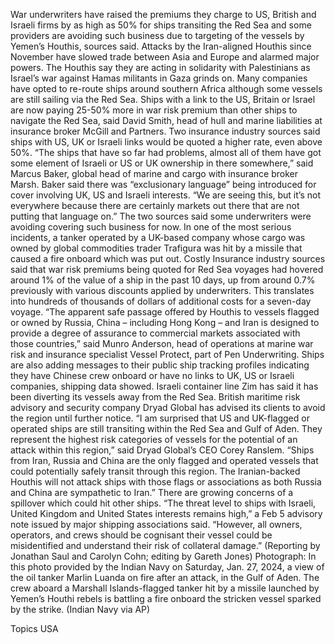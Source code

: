 War underwriters have raised the premiums they charge to US, British and Israeli firms by as high as 50% for ships transiting the Red Sea and some providers are avoiding such business due to targeting of the vessels by Yemen’s Houthis, sources said.
Attacks by the Iran-aligned Houthis since November have slowed trade between Asia and Europe and alarmed major powers. The Houthis say they are acting in solidarity with Palestinians as Israel’s war against Hamas militants in Gaza grinds on.
Many companies have opted to re-route ships around southern Africa although some vessels are still sailing via the Red Sea.
Ships with a link to the US, Britain or Israel are now paying 25-50% more in war risk premium than other ships to navigate the Red Sea, said David Smith, head of hull and marine liabilities at insurance broker McGill and Partners.
Two insurance industry sources said ships with US, UK or Israeli links would be quoted a higher rate, even above 50%.
“The ships that have so far had problems, almost all of them have got some element of Israeli or US or UK ownership in there somewhere,” said Marcus Baker, global head of marine and cargo with insurance broker Marsh.
Baker said there was “exclusionary language” being introduced for cover involving UK, US and Israeli interests.
“We are seeing this, but it’s not everywhere because there are certainly markets out there that are not putting that language on.”
The two sources said some underwriters were avoiding covering such business for now.
In one of the most serious incidents, a tanker operated by a UK-based company whose cargo was owned by global commodities trader Trafigura was hit by a missile that caused a fire onboard which was put out.
Costly
Insurance industry sources said that war risk premiums being quoted for Red Sea voyages had hovered around 1% of the value of a ship in the past 10 days, up from around 0.7% previously with various discounts applied by underwriters.
This translates into hundreds of thousands of dollars of additional costs for a seven-day voyage.
“The apparent safe passage offered by Houthis to vessels flagged or owned by Russia, China – including Hong Kong – and Iran is designed to provide a degree of assurance to commercial markets associated with those countries,” said Munro Anderson, head of operations at marine war risk and insurance specialist Vessel Protect, part of Pen Underwriting.
Ships are also adding messages to their public ship tracking profiles indicating they have Chinese crew onboard or have no links to UK, US or Israeli companies, shipping data showed.
Israeli container line Zim has said it has been diverting its vessels away from the Red Sea.
British maritime risk advisory and security company Dryad Global has advised its clients to avoid the region until further notice.
“I am surprised that US and UK-flagged or operated ships are still transiting within the Red Sea and Gulf of Aden. They represent the highest risk categories of vessels for the potential of an attack within this region,” said Dryad Global’s CEO Corey Ranslem.
“Ships from Iran, Russia and China are the only flagged and operated vessels that could potentially safely transit through this region. The Iranian-backed Houthis will not attack ships with those flags or associations as both Russia and China are sympathetic to Iran.”
There are growing concerns of a spillover which could hit other ships.
“The threat level to ships with Israeli, United Kingdom and United States interests remains high,” a Feb 5 advisory note issued by major shipping associations said.
“However, all owners, operators, and crews should be cognisant their vessel could be misidentified and understand their risk of collateral damage.”
(Reporting by Jonathan Saul and Carolyn Cohn; editing by Gareth Jones)
Photograph: In this photo provided by the Indian Navy on Saturday, Jan. 27, 2024, a view of the oil tanker Marlin Luanda on fire after an attack, in the Gulf of Aden. The crew aboard a Marshall Islands-flagged tanker hit by a missile launched by Yemen’s Houthi rebels is battling a fire onboard the stricken vessel sparked by the strike. (Indian Navy via AP)

Topics
USA
